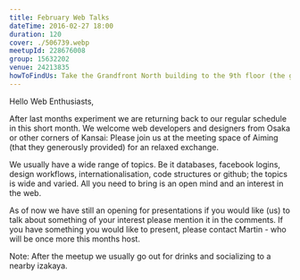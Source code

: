 ```yaml
---
title: February Web Talks
dateTime: 2016-02-27 18:00
duration: 120
cover: ./506739.webp
meetupId: 228676008
group: 15632202
venue: 24213835
howToFindUs: Take the Grandfront North building to the 9th floor (the glass elevator next to the bridge from the south tower goes up there) and use the elevator in the big hall to the 18th floor.
---
```


Hello Web Enthusiasts,

After last months experiment we are returning back to our regular schedule in this short month. We welcome web developers and designers from Osaka or other corners of Kansai: Please join us at the meeting space of Aiming (that they generously provided) for an relaxed exchange.

We usually have a wide range of topics. Be it databases, facebook logins, design workflows, internationalisation, code structures or github; the topics is wide and varied. All you need to bring is an open mind and an interest in the web.

As of now we have still an opening for presentations if you would like (us) to talk about something of your interest please mention it in the comments. If you have something you would like to present, please contact Martin - who will be once more this months host.

Note: After the meetup we usually go out for drinks and socializing to a nearby izakaya.
